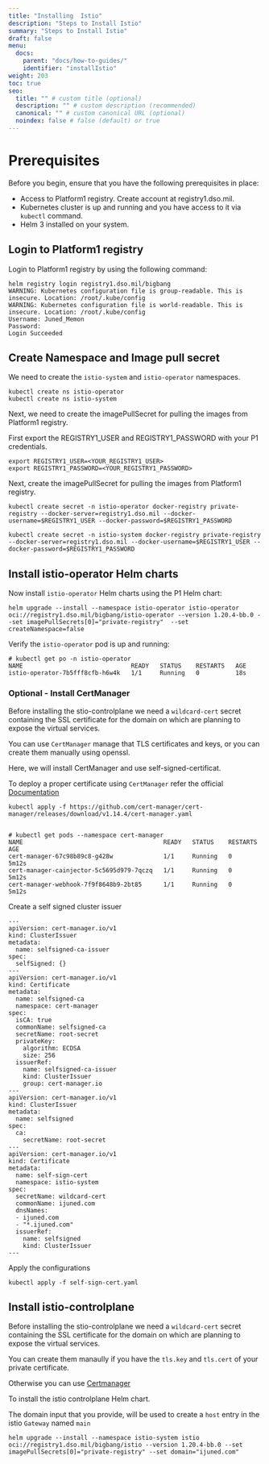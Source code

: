 ```yaml
---
title: "Installing  Istio"
description: "Steps to Install Istio"
summary: "Steps to Install Istio"
draft: false
menu:
  docs:
    parent: "docs/how-to-guides/"
    identifier: "installIstio"
weight: 203
toc: true
seo:
  title: "" # custom title (optional)
  description: "" # custom description (recommended)
  canonical: "" # custom canonical URL (optional)
  noindex: false # false (default) or true
---
```


# Prerequisites
Before you begin, ensure that you have the following prerequisites in place:
- Access to Platform1 registry. Create account at registry1.dso.mil.
- Kubernetes cluster is up and running and you have access to it via `kubectl` command.
- Helm 3 installed on your system.


## Login to Platform1 registry
Login to Platform1 registry by using the following command:
  

```shell
helm registry login registry1.dso.mil/bigbang
WARNING: Kubernetes configuration file is group-readable. This is insecure. Location: /root/.kube/config
WARNING: Kubernetes configuration file is world-readable. This is insecure. Location: /root/.kube/config
Username: Juned_Memon
Password:
Login Succeeded
```

## Create Namespace and Image pull secret

We need to create the `istio-system` and `istio-operator` namespaces.
```
kubectl create ns istio-operator
kubectl create ns istio-system
```
Next, we need to create the imagePullSecret for pulling the images from Platform1 registry.

First export the REGISTRY1_USER and REGISTRY1_PASSWORD with your P1 credentials.

```
export REGISTRY1_USER=<YOUR_REGISTRY1_USER>
export REGISTRY1_PASSWORD=<YOUR_REGISTRY1_PASSWORD>
```

Next, create the imagePullSecret for pulling the images from Platform1 registry.


```
kubectl create secret -n istio-operator docker-registry private-registry --docker-server=registry1.dso.mil --docker-username=$REGISTRY1_USER --docker-password=$REGISTRY1_PASSWORD

kubectl create secret -n istio-system docker-registry private-registry --docker-server=registry1.dso.mil --docker-username=$REGISTRY1_USER --docker-password=$REGISTRY1_PASSWORD
```

## Install istio-operator Helm charts

Now install `istio-operator` Helm charts using the P1 Helm chart:

```
helm upgrade --install --namespace istio-operator istio-operator oci://registry1.dso.mil/bigbang/istio-operator --version 1.20.4-bb.0 --set imagePullSecrets[0]="private-registry"  --set createNamespace=false 
```

Verify the `istio-operator` pod is up and running:


```
# kubectl get po -n istio-operator
NAME                              READY   STATUS    RESTARTS   AGE
istio-operator-7b5fff8cfb-h6w4k   1/1     Running   0          18s
```

### Optional - Install CertManager 

Before installing the stio-controlplane we need a `wildcard-cert` secret containing the SSL certificate for the domain on which are planning to expose the virtual services.

You can use `CertManager` manage that TLS certificates and keys, or you can create them manually using openssl.

Here, we will install CertManager and use self-signed-certificat. 

To deploy a proper certificate using `CertManager` refer the official [Documentation](https://cert-manager.io/)

```
kubectl apply -f https://github.com/cert-manager/cert-manager/releases/download/v1.14.4/cert-manager.yaml


# kubectl get pods --namespace cert-manager
NAME                                       READY   STATUS    RESTARTS   AGE
cert-manager-67c98b89c8-g428w              1/1     Running   0          5m12s
cert-manager-cainjector-5c5695d979-7qczq   1/1     Running   0          5m12s
cert-manager-webhook-7f9f8648b9-2bt85      1/1     Running   0          5m12s
```

Create a self signed cluster issuer

```
---
apiVersion: cert-manager.io/v1
kind: ClusterIssuer
metadata:
  name: selfsigned-ca-issuer
spec:
  selfSigned: {}
---
apiVersion: cert-manager.io/v1
kind: Certificate
metadata:
  name: selfsigned-ca
  namespace: cert-manager
spec:
  isCA: true
  commonName: selfsigned-ca
  secretName: root-secret
  privateKey:
    algorithm: ECDSA
    size: 256
  issuerRef:
    name: selfsigned-ca-issuer
    kind: ClusterIssuer
    group: cert-manager.io
---
apiVersion: cert-manager.io/v1
kind: ClusterIssuer
metadata:
  name: selfsigned
spec:
  ca:
    secretName: root-secret
---
apiVersion: cert-manager.io/v1
kind: Certificate
metadata:
  name: self-sign-cert
  namespace: istio-system
spec:
  secretName: wildcard-cert
  commonName: ijuned.com
  dnsNames:
  - ijuned.com
  - "*.ijuned.com"
  issuerRef:
    name: selfsigned
    kind: ClusterIssuer
---
```
Apply the configurations
```
kubectl apply -f self-sign-cert.yaml
```

## Install istio-controlplane

Before installing the stio-controlplane we need a `wildcard-cert` secret containing the SSL certificate for the domain on which are planning to expose the virtual services. 

You can create them manaully if you have the `tls.key` and `tls.cert` of your private certificate.

Otherwise you can use [Certmanager](#optional---install-certmanager)

To install the istio controlplane Helm chart.

The domain input that you provide, will be used to create a `host` entry in the istio `Gateway` named `main`

```
helm upgrade --install --namespace istio-system istio oci://registry1.dso.mil/bigbang/istio --version 1.20.4-bb.0 --set imagePullSecrets[0]="private-registry" --set domain="ijuned.com"
```

